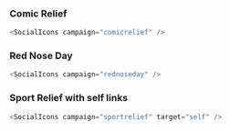 ### Comic Relief

```js
<SocialIcons campaign="comicrelief" />
```

### Red Nose Day

```js
<SocialIcons campaign="rednoseday" />
```

### Sport Relief with self links

```js
<SocialIcons campaign="sportrelief" target="self" />
```
